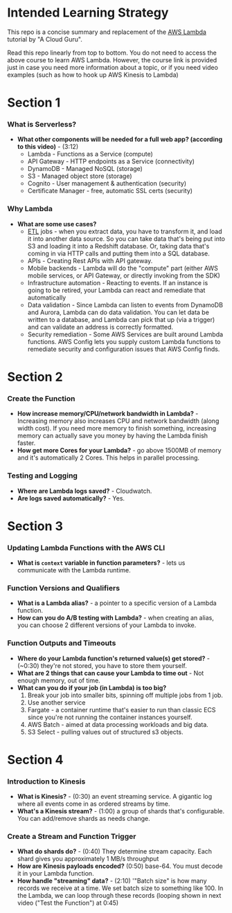 # Intended Learning Strategy

This repo is a concise summary and replacement of the [AWS Lambda](https://acloud.guru/learn/aws-lambda) tutorial by "A Cloud Guru".

Read this repo linearly from top to bottom. You do not need to access the above course to learn AWS Lambda. However, the course link is provided just in case you need more information about a topic, or if you need video examples (such as how to hook up AWS Kinesis to Lambda)

# Section 1

### What is Serverless?

- __What other components will be needed for a full web app? (according to this video)__ - (3:12)
  - Lambda - Functions as a Service (compute)
  - API Gateway - HTTP endpoints as a Service (connectivity)
  - DynamoDB - Managed NoSQL (storage)
  - S3 - Managed object store (storage)
  - Cognito - User management & authentication (security)
  - Certificate Manager - free, automatic SSL certs (security)

### Why Lambda

- __What are some use cases?__
  - [ETL](https://www.webopedia.com/TERM/E/ETL.html) jobs - when you extract data, you have to transform it, and load it into another data source. So you can take data that's being put into S3 and loading it into a Redshift database. Or, taking data that's coming in via HTTP calls and putting them into a SQL database.
  - APIs - Creating Rest APIs with API gateway.
  - Mobile backends - Lambda will do the "compute" part (either AWS mobile services, or API Gateway, or directly invoking from the SDK)
  - Infrastructure automation - Reacting to events. If an instance is going to be retired, your Lambda can react and remediate that automatically
  - Data validation - Since Lambda can listen to events from DynamoDB and Aurora, Lambda can do data validation. You can let data be written to a database, and Lambda can pick that up (via a trigger) and can validate an address is correctly formatted.
  - Security remediation - Some AWS Services are built around Lambda functions. AWS Config lets you supply custom Lambda functions to remediate security and configuration issues that AWS Config finds.

# Section 2

### Create the Function

- __How increase memory/CPU/network bandwidth in Lambda?__ - Increasing memory also increases CPU and network bandwidth (along width cost). If you need more memory to finish something, increasing memory can actually save you money by having the Lambda finish faster.
- __How get more Cores for your Lambda?__ - go above 1500MB of memory and it's automatically 2 Cores. This helps in parallel processing.

### Testing and Logging
- __Where are Lambda logs saved?__ - Cloudwatch.
- __Are logs saved automatically?__ - Yes.


# Section 3

### Updating Lambda Functions with the AWS CLI

- __What is `context` variable in function parameters?__ - lets us communicate with the Lambda runtime.

### Function Versions and Qualifiers

- __What is a Lambda alias?__ - a pointer to a specific version of a Lambda function.
- __How can you do A/B testing with Lambda?__ - when creating an alias, you can choose 2 different versions of your Lambda to invoke.

### Function Outputs and Timeouts

- __Where do your Lambda function's returned value(s) get stored?__ - (~0:30) they're not stored, you have to store them yourself.
- __What are 2 things that can cause your Lambda to time out__ - Not enough memory, out of time.
- __What can you do if your job (in Lambda) is too big?__
  1. Break your job into smaller bits, spinning off multiple jobs from 1 job.
  1. Use another service
    1. Fargate - a container runtime that's easier to run than classic ECS since you're not running the container instances yourself.
    1. AWS Batch - aimed at data processing workloads and big data.
    1. S3 Select - pulling values out of structured s3 objects.


# Section 4

### Introduction to Kinesis

- __What is Kinesis?__ - (0:30) an event streaming service. A gigantic log where all events come in as ordered streams by time.
- __What's a Kinesis stream?__ - (1:00) a group of shards that's configurable. You can add/remove shards as needs change.

### Create a Stream and Function Trigger

- __What do shards do?__ - (0:40) They determine stream capacity. Each shard gives you approximately 1 MB/s throughput
- __How are Kinesis payloads encoded?__ (0:50) base-64. You must decode it in your Lambda function.
- __How handle "streaming" data?__ - (2:10) '"Batch size" is how many records we receive at a time. We set batch size to something like 100. In the Lambda, we can loop through these records (looping shown in next video ("Test the Function") at 0:45)
